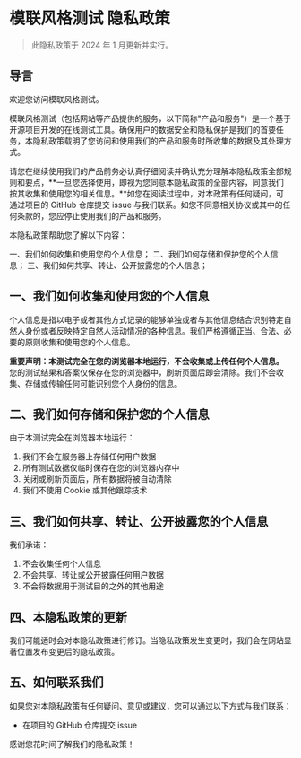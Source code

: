 # 模联风格测试 隐私政策

> 此隐私政策于 2024 年 1 月更新并实行。

## 导言

欢迎您访问模联风格测试。

模联风格测试（包括网站等产品提供的服务，以下简称"产品和服务"）是一个基于开源项目开发的在线测试工具。确保用户的数据安全和隐私保护是我们的首要任务，本隐私政策载明了您访问和使用我们的产品和服务时所收集的数据及其处理方式。

请您在继续使用我们的产品前务必认真仔细阅读并确认充分理解本隐私政策全部规则和要点，**一旦您选择使用，即视为您同意本隐私政策的全部内容，同意我们按其收集和使用您的相关信息。**如您在阅读过程中，对本政策有任何疑问，可通过项目的 GitHub 仓库提交 issue 与我们联系。如您不同意相关协议或其中的任何条款的，您应停止使用我们的产品和服务。

本隐私政策帮助您了解以下内容：

一、我们如何收集和使用您的个人信息；
二、我们如何存储和保护您的个人信息；
三、我们如何共享、转让、公开披露您的个人信息；

## 一、我们如何收集和使用您的个人信息

个人信息是指以电子或者其他方式记录的能够单独或者与其他信息结合识别特定自然人身份或者反映特定自然人活动情况的各种信息。我们严格遵循正当、合法、必要的原则收集和使用您的个人信息。

**重要声明：本测试完全在您的浏览器本地运行，不会收集或上传任何个人信息。** 您的测试结果和答案仅保存在您的浏览器中，刷新页面后即会清除。我们不会收集、存储或传输任何可能识别您个人身份的信息。

## 二、我们如何存储和保护您的个人信息

由于本测试完全在浏览器本地运行：

1. 我们不会在服务器上存储任何用户数据
2. 所有测试数据仅临时保存在您的浏览器内存中
3. 关闭或刷新页面后，所有数据将被自动清除
4. 我们不使用 Cookie 或其他跟踪技术

## 三、我们如何共享、转让、公开披露您的个人信息

我们承诺：

1. 不会收集任何个人信息
2. 不会共享、转让或公开披露任何用户数据
3. 不会将数据用于测试目的之外的其他用途

## 四、本隐私政策的更新

我们可能适时会对本隐私政策进行修订。当隐私政策发生变更时，我们会在网站显著位置发布变更后的隐私政策。

## 五、如何联系我们

如果您对本隐私政策有任何疑问、意见或建议，您可以通过以下方式与我们联系：

- 在项目的 GitHub 仓库提交 issue

感谢您花时间了解我们的隐私政策！
